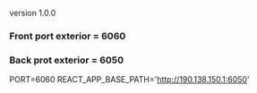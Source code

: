 version 1.0.0

### Front port exterior = 6060
### Back prot exterior = 6050

PORT=6060
REACT_APP_BASE_PATH='http://190.138.150.1:6050'